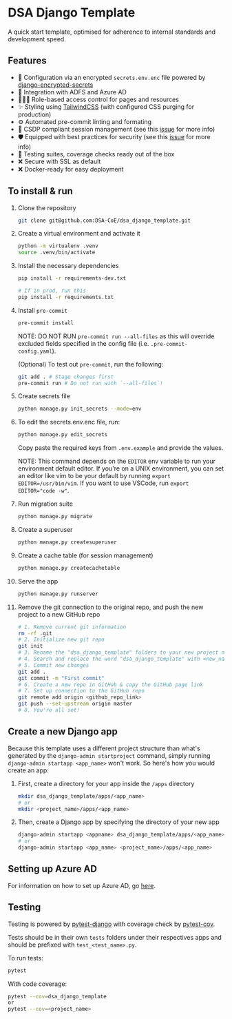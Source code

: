 # DSA Django Template

A quick start template, optimised for adherence to internal standards and development speed.

## Features

- 🔐 Configuration via an encrypted `secrets.env.enc` file powered by [django-encrypted-secrets](https://github.com/nzaillian/django-encrypted-secrets)
- 🔨 Integration with ADFS and Azure AD
- 🧑‍🤝‍🧑 Role-based access control for pages and resources
- ✨ Styling using [TailwindCSS](https://tailwindcss.com/docs) (with configured CSS purging for production)
- ⚙️ Automated pre-commit linting and formating
- 👮 CSDP compliant session management (see this [issue](https://github.com/DSA-CoE/dsa_django_template/issues/1) for more info)
- 🛡️ Equipped with best practices for security (see this [issue](https://github.com/DSA-CoE/dsa_django_template/issues/20) for more info)
- 🧪 Testing suites, coverage checks ready out of the box
- ❌ Secure with SSL as default
- ❌ Docker-ready for easy deployment

## To install & run

1. Clone the repository

    ```bash
    git clone git@github.com:DSA-CoE/dsa_django_template.git
    ```

2. Create a virtual environment and activate it

    ```bash
    python -m virtualenv .venv
    source .venv/bin/activate
    ```

3. Install the necessary dependencies

    ```bash
    pip install -r requirements-dev.txt

    # If in prod, run this
    pip install -r requirements.txt
    ```

4. Install `pre-commit`

    ```bash
    pre-commit install
    ```

    NOTE: DO NOT RUN `pre-commit run --all-files` as this will override excluded fields specified in the config file (i.e. `.pre-commit-config.yaml`).

    (Optional) To test out `pre-commit`, run the following:

    ```bash
    git add . # Stage changes first
    pre-commit run # Do not run with `--all-files`!
    ```

5. Create secrets file

    ```bash
    python manage.py init_secrets --mode=env
    ```

6. To edit the secrets.env.enc file, run:

    ```bash
    python manage.py edit_secrets
    ```

    Copy paste the required keys from `.env.example` and provide the values.

    NOTE: This command depends on the `EDITOR` env variable to run your environment default editor. If you're on a UNIX environment, you can set an editor like vim to be your default by running `export EDITOR=/usr/bin/vim`. If you want to use VSCode, run `export EDITOR="code -w"`.

7. Run migration suite

    ```bash
    python manage.py migrate
    ```

8. Create a superuser

    ```bash
    python manage.py createsuperuser
    ```

9. Create a cache table (for session management)

    ```bash
    python manage.py createcachetable
    ```

10. Serve the app

    ```bash
    python manage.py runserver
    ```

11. Remove the git connection to the original repo, and push the new project to a new GitHub repo

    ```bash
    # 1. Remove current git information
    rm -rf .git
    # 2. Initialize new git repo
    git init
    # 3. Rename the "dsa_django_template" folders to your new project name, <new_name>
    # 4. Search and replace the word "dsa_django_template" with <new_name> for all files using VSCode by pressing Ctrl+Shift+H (or Cmd+Shift+H for Mac)
    # 5. Commit new changes
    git add .
    git commit -m "First commit"
    # 6. Create a new repo in GitHub & copy the GitHub page link
    # 7. Set up connection to the GitHub repo
    git remote add origin <github_repo_link>
    git push --set-upstream origin master
    # 8. You're all set!
    ```

## Create a new Django app

Because this template uses a different project structure than what's generated by the `django-admin startproject` command, simply running `django-admin startapp <app_name>` won't work. So here's how you would create an app:

1. First, create a directory for your app inside the `/apps` directory

    ```bash
    mkdir dsa_django_template/apps/<app_name>
    # or 
    mkdir <project_name>/apps/<app_name>
    ```

2. Then, create a Django app by specifying the directory of your new app

    ```bash
    django-admin startapp <appname> dsa_django_template/apps/<app_name>
    # or
    django-admin startapp <app_name> <project_name>/apps/<app_name>
    ```

## Setting up Azure AD

For information on how to set up Azure AD, go [here](./docs/setting_up_azure_ad.md).

## Testing

Testing is powered by [pytest-django](https://github.com/pytest-dev/pytest-django) with coverage check by [pytest-cov](https://github.com/pytest-dev/pytest-cov).

Tests should be in their own `tests` folders under their respectives apps and should be prefixed with `test_<test_name>.py`.

To run tests:

```bash
pytest
```

With code coverage:

```bash
pytest --cov=dsa_django_template
or 
pytest --cov=<project_name>
```
